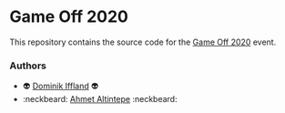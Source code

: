 # Game Off 2020

This repository contains the source code for the [Game Off 2020](https://itch.io/jam/game-off-2020) event.

### Authors
* :alien: [Dominik Iffland](https://github.com/domi877) :alien:
* :neckbeard: [Ahmet Altintepe](https://github.com/sadr-i-azam) :neckbeard:
